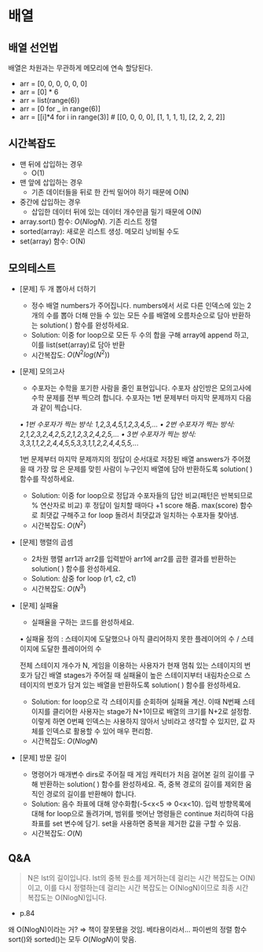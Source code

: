 # 배열

## 배열 선언법

배열은 차원과는 무관하게 메모리에 연속 할당된다.

- arr = [0, 0, 0, 0, 0, 0]
- arr = [0] * 6
- arr = list(range(6))
- arr = [0 for _ in range(6)]
- arr = [[i]*4 for i in range(3)] # [[0, 0, 0, 0], [1, 1, 1, 1], [2, 2, 2, 2]]

## 시간복잡도

- 맨 뒤에 삽입하는 경우
    - O(1)
- 맨 앞에 삽입하는 경우
    - 기존 데이터들을 뒤로 한 칸씩 밀어야 하기 때문에 O(N)
- 중간에 삽입하는 경우
    - 삽입한 데이터 뒤에 있는 데이터 개수만큼 밀기 때문에 O(N)
- array.sort() 함수: $O(NlogN)$. 기존 리스트 정렬
- sorted(array): 새로운 리스트 생성. 메모리 낭비될 수도
- set(array) 함수: O(N)

## 모의테스트

- [문제] 두 개 뽑아서 더하기
    - 정수 배열 numbers가 주어집니다. numbers에서 서로 다른 인덱스에 있는 2개의 수를 뽑아 더해 만들 수 있는 모든 수를 배열에 오름차순으로 담아 반환하는 solution( ) 함수를 완성하세요.
    - Solution: 이중 for loop으로 모든 두 수의 합을 구해 array에 append 하고, 이를 list(set(array)로 담아 반환
    - 시간복잡도: $O(N^2log(N^2))$
- [문제] 모의고사
    - 수포자는 수학을 포기한 사람을 줄인 표현입니다. 수포자 삼인방은 모의고사에 수학 문제를 전부 찍으려 합니다. 수포자는 1번 문제부터 마지막 문제까지 다음과 같이 찍습니다.
    
    *• 1번 수포자가 찍는 방식: 1,2,3,4,5,1,2,3,4,5,...
    • 2번 수포자가 찍는 방식: 2,1,2,3,2,4,2,5,2,1,2,3,2,4,2,5,...
    • 3번 수포자가 찍는 방식: 3,3,1,1,2,2,4,4,5,5,3,3,1,1,2,2,4,4,5,5,...*
    
    1번 문제부터 마지막 문제까지의 정답이 순서대로 저장된 배열 answers가 주어졌을 때 가장 많 은 문제를 맞힌 사람이 누구인지 배열에 담아 반환하도록 solution( ) 함수를 작성하세요.
    - Solution: 이중 for loop으로 정답과 수포자들의 답안 비교(패턴은 반복되므로 % 연산자로 비교) 후 정답이 일치할 때마다 +1 score 해줌. max(score) 함수로 최댓값 구해주고 for loop 돌려서 최댓값과 일치하는 수포자들 찾아냄.
    - 시간복잡도: $O(N^2)$
- [문제] 행렬의 곱셈
    - 2차원 행렬 arr1과 arr2를 입력받아 arr1에 arr2를 곱한 결과를 반환하는 solution( ) 함수를 완성하세요.
    - Solution: 삼중 for loop (r1, c2, c1)
    - 시간복잡도: $O(N^3)$
- [문제] 실패율
    - 실패율을 구하는 코드를 완성하세요.
    
    • 실패율 정의 : 스테이지에 도달했으나 아직 클리어하지 못한 플레이어의 수 / 스테이지에 도달한 플레이어의 수
    
    전체 스테이지 개수가 N, 게임을 이용하는 사용자가 현재 멈춰 있는 스테이지의 번호가 담긴 배열 stages가 주어질 때 실패율이 높은 스테이지부터 내림차순으로 스테이지의 번호가 담겨 있는 배열을 반환하도록 solution( ) 함수를 완성하세요.
    - Solution: for loop으로 각 스테이지를 순회하며 실패율 계산. 이때 N번째 스테이지를 클리어한 사용자는 stage가 N+1이므로 배열의 크기를 N+2로 설정함. 이렇게 하면 0번째 인덱스는 사용하지 않아서 낭비라고 생각할 수 있지만, 값 자체를 인덱스로 활용할 수 있어 매우 편리함.
    - 시간복잡도: $O(NlogN)$
- [문제] 방문 길이
    - 명령어가 매개변수 dirs로 주어질 때 게임 캐릭터가 처음 걸어본 길의 길이를 구해 반환하는 solution( ) 함수를 완성하세요. 즉, 중복 경로의 길이를 제외한 움직인 경로의 길이를 반환해야 합니다.
    - Solution: 음수 좌표에 대해 양수화함(-5<x<5 ⇒ 0<x<10). 입력 방향목록에 대해 for loop으로 돌려가며, 범위를 벗어난 명령들은 continue 처리하여 다음 좌표를 set 변수에 담기. set을 사용하면 중복을 제거한 값을 구할 수 있음.
    - 시간복잡도: $O(N)$

## Q&A

> N은 lst의 길이입니다. lst의 중복 원소를 제거하는데 걸리는 시간 복잡도는 O(N)이고, 이를 다시 정렬하는데 걸리는 시간 복잡도는 O(NlogN)이므로 최종 시간 복잡도는 O(NlogN)입니다.
- p.84
> 

왜 O(NlogN)이라는 거?  ⇒  책이 잘못됐을 것임. 베타용이라서… 파이썬의 정렬 함수 sort()와 sorted()는 모두 $O(NlogN)$이 맞음.
